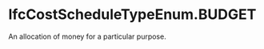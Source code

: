 IfcCostScheduleTypeEnum.BUDGET
==============================
An allocation of money for a particular purpose.



